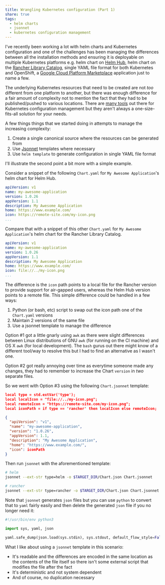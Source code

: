 ```yaml
---
title: Wrangling Kubernetes configuration (Part 1)
share: true
tags:
  - helm charts
  - jsonnet
  - kubernetes configuration management
---
```


I've recently been working a lot with helm charts and Kubernetes configuration and one of the challenges has been managing the differences between all the installation methods and ensuring it is deployable on multiple Kubernetes platforms e.g. helm chart on [Helm Hub](https://hub.helm.sh/), helm chart on the [Rancher Library Catalog](https://rancher.com/docs/rancher/v2.x/en/catalog/built-in/), single YAML file format for both Kubernetes and OpenShift, a [Google Cloud Platform Marketplace](https://console.cloud.google.com/marketplace) application just to name a few.

The underlying Kubernetes resources that need to be created are not _too_ different from one platform to another, but there was enough difference for a fair amount of complexity not to mention the fact that they had to be published/pushed to various locations. There are [many tools](https://blog.argoproj.io/the-state-of-kubernetes-configuration-management-d8b06c1205) out there for Kubernetes configuration management but they aren't always a one-size-fits-all solution for your needs.

A few things things that we started doing in attempts to manage the increasing complexity:
1. Create a single canonical source where the resources can be generated from
2. Use [Jsonnet](https://jsonnet.org/) templates where necessary
3. Use `helm template` to generate configuration in single YAML file format

I'll illustrate the second point a bit more with a simple example.

Consider a snippet of the following `Chart.yaml` for `My Awesome Application`'s helm chart for Helm Hub.

```yaml
apiVersion: v1
name: my-awesome-application
version: 1.0.26
appVersion: 1.1
description: My Awesome Application
home: https://www.example.com/
icon: https://remote-site.com/my-icon.png
...
```

Compare that with a snippet of this other `Chart.yaml` for `My Awesome Application`'s helm chart for the Rancher Library Catalog.

```yaml
apiVersion: v1
name: my-awesome-application
version: 1.0.26
appVersion: 1.1
description: My Awesome Application
home: https://www.example.com/
icon: file://../my-icon.png
...
```

The difference is the `icon` path points to a local file for the Rancher version to provide support for air-gapped users, whereas the Helm Hub version points to a remote file. This simple difference could be handled in a few ways:

1. Python (or bash, etc) script to swap out the icon path one of the `Chart.yaml` versions
2. Maintain 2 versions of the same file
3. Use a jsonnet template to manage the difference

Option #1 got a little gnarly using `awk` as there were slight differences between Linux distributions of GNU `awk` (for running on the CI machine) and OS X `awk` (for local development). The `bash` gurus out there might know of a different tool/way to resolve this but I had to find an alternative as I wasn't one.

Option #2 got really annoying over time as everytime someone made any changes, they had to remember to increase the Chart `version` in _two_ separate files.

So we went with Option #3 using the following `Chart.jsonnet` template:

```json
local type = std.extVar('type');
local localIcon = "file://../my-icon.png";
local remoteIcon = "https://remote-site.com/my-icon.png";
local iconPath = if type == 'rancher' then localIcon else remoteIcon;

{
  "apiVersion": "v1",
  "name": "my-awesome-application",
  "version": "1.0.26",
  "appVersion": 1.1,
  "description": "My Awesome Application",
  "home": "https://www.example.com/",
  "icon": iconPath
}
```

Then run `jsonnet` with the aforementioned template:

```bash
# helm
jsonnet --ext-str type=helm -o $TARGET_DIR/Chart.json Chart.jsonnet

# rancher
jsonnet --ext-str type=rancher -o $TARGET_DIR/Chart.json Chart.jsonnet
```

Note that `jsonnet` generates `json` files but you can use `python` to convert that to `yaml` fairly easily and then delete the generated `json` file if you no longer need it:

```python
#!/usr/bin/env python3

import sys, yaml, json

yaml.safe_dump(json.load(sys.stdin), sys.stdout, default_flow_style=False)

```

What I like about using a `jsonnet` template in this scenario:
- It's readable and the differences are encoded in the same location as the contents of the file itself so there isn't some external script that modifies the file after the fact
- It's deterministic and not system dependent
- And of course, no duplication necessary
